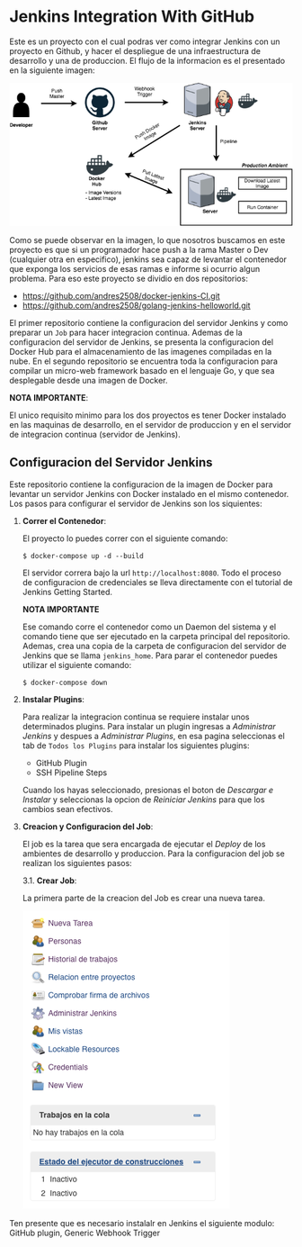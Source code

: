 # Jenkins Integration With GitHub

Este es un proyecto con el cual podras ver como integrar Jenkins con un proyecto en Github, y hacer el despliegue de una infraestructura de desarrollo y una de produccion. El flujo de la informacion es el presentado en la siguiente imagen:

![](markdown_images/Diagrama_Jenkins.png)

Como se puede observar en la imagen, lo que nosotros buscamos en este proyecto es que si un programador hace push a la rama Master o Dev (cualquier otra en especifico), jenkins sea capaz de levantar el contenedor que exponga los servicios de esas ramas e informe si ocurrio algun problema. Para eso este proyecto se dividio en dos repositorios:

* https://github.com/andres2508/docker-jenkins-CI.git
* https://github.com/andres2508/golang-jenkins-helloworld.git

El primer repositorio contiene la configuracion del servidor Jenkins y como preparar un `Job` para hacer integracion continua. Ademas de la configuracion del servidor de Jenkins, se presenta la configuracion del Docker Hub para el almacenamiento de las imagenes compiladas en la nube. En el segundo repositorio se encuentra toda la configuracion para compilar un micro-web framework basado en el lenguaje Go, y que sea desplegable desde una imagen de Docker. 

**NOTA IMPORTANTE**:

El unico requisito minimo para los dos proyectos es tener Docker instalado en las maquinas de desarrollo, en el servidor de produccion y en el servidor de integracion continua (servidor de Jenkins).

## Configuracion del Servidor Jenkins

Este repositorio contiene la configuracion de la imagen de Docker para levantar un servidor Jenkins con Docker instalado en el mismo contenedor. Los pasos para configurar el servidor de Jenkins son los siquientes:

1. **Correr el Contenedor**:
   
   El proyecto lo puedes correr con el siguiente comando:
   ```
   $ docker-compose up -d --build
   ```
   El servidor correra bajo la url `http://localhost:8080`. Todo el proceso de configuracion de credenciales se lleva directamente con el tutorial de Jenkins Getting Started.
   
   **NOTA IMPORTANTE**

   Ese comando corre el contenedor como un Daemon del sistema y el comando tiene que ser ejecutado en la carpeta principal del repositorio. Ademas, crea una copia de la carpeta de configuracion del servidor de Jenkins que se llama `jenkins_home`. Para parar el contenedor puedes utilizar el siguiente comando:
   
   ```
   $ docker-compose down
   ```
2. **Instalar Plugins**:
   
   Para realizar la integracion continua se requiere instalar unos determinados plugins. Para instalar un plugin ingresas a *Administrar Jenkins* y despues a *Administrar Plugins*, en esa pagina seleccionas el tab de `Todos los Plugins` para instalar los siguientes plugins:

   * GitHub Plugin
   * SSH Pipeline Steps

   Cuando los hayas seleccionado, presionas el boton de *Descargar e Instalar* y seleccionas la opcion de *Reiniciar Jenkins* para que los cambios sean efectivos.

3. **Creacion y Configuracion del Job**:
   
   El job es la tarea que sera encargada de ejecutar el *Deploy* de los ambientes de desarrollo y produccion. Para la configuracion del job se realizan los siguientes pasos:

   3.1. **Crear Job**:

   La primera parte de la creacion del Job es crear una nueva tarea.
   
   ![](markdown_images/image001.png)



Ten presente que es necesario instalalr en Jenkins el siguiente modulo: GitHub plugin, Generic Webhook Trigger